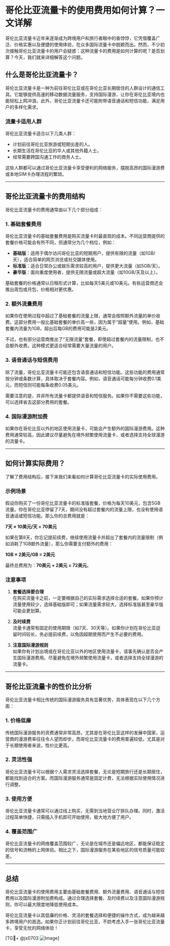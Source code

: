 # 哥伦比亚流量卡的使用费用如何计算？一文详解

哥伦比亚流量卡近年来逐渐成为跨境用户和旅行者眼中的香饽饽，它凭借覆盖广泛、价格实惠以及便捷的使用体验，在众多国际流量卡中脱颖而出。然而，不少初次接触哥伦比亚流量卡的用户会疑惑：这种流量卡的费用是如何计算的呢？是否划算？今天，我们就来详细解答这个问题。

## 什么是哥伦比亚流量卡？

哥伦比亚流量卡是一种为前往哥伦比亚或在哥伦比亚长期居住的人群设计的通信工具。它能够提供高速的移动数据流量服务，支持国际漫游，让你在哥伦比亚境内也能轻松上网冲浪。此外，哥伦比亚流量卡还可能附带语音通话和短信功能，满足用户的多样化需求。

### 流量卡适用人群
哥伦比亚流量卡适合以下几类人群：
- 计划前往哥伦比亚旅游或短期出差的人。
- 长期生活在哥伦比亚的华人或其他外籍人士。
- 经常需要跨国沟通工作的商务人士。

这些人群都可以通过哥伦比亚流量卡享受便利的网络服务，摆脱高昂的国际漫游费或本地SIM卡办理流程的繁琐。

---

## 哥伦比亚流量卡的费用结构

哥伦比亚流量卡的费用通常由以下几个部分组成：

### 1. **基础套餐费用**
哥伦比亚流量卡的基础套餐费用是购买流量卡时最直观的成本。不同运营商提供的套餐价格可能会有所不同，但通常分为几个档位，例如：

- **基础版**：适用于偶尔访问哥伦比亚的短期用户，提供有限的流量（如1GB/天），适合简单的网页浏览或社交媒体使用。
- **标准版**：适合日常办公或娱乐需求较高的用户，提供更大流量（如5GB/天）。
- **豪华版**：面向重度使用者，提供无限流量或超大流量（如10GB/天及以上）。

基础套餐的价格通常以日租形式计算，比如每天5美元或10美元。有些运营商还会推出周包或月包，价格相对更优惠。

### 2. **额外流量费用**
如果你在使用过程中超过了基础套餐的流量上限，通常会按照额外流量的单价收费。这部分费用一般比基础套餐的单价高一些，因为属于“超量”使用。例如，基础套餐内流量为1GB，超出后每GB的费用可能是2美元。

不过，也有部分运营商推出了“无限流量”套餐，即使超过套餐内的流量限制，也不会额外收费。这种模式更适合经常需要大量流量的用户。

### 3. **语音通话与短信费用**
除了流量，哥伦比亚流量卡可能还包含语音通话和短信功能。这些功能的费用通常按分钟或条数计算，具体取决于套餐内容。例如，语音通话可能每分钟收费0.1美元，而短信则可能每条收费0.05美元。

需要注意的是，并非所有流量卡都提供语音和短信服务。如果你不需要这些功能，可以选择省去这部分费用的套餐。

### 4. **国际漫游附加费**
如果你在哥伦比亚以外的地区使用流量卡，可能会产生额外的国际漫游费用。这种费用通常较高，因此建议尽量避免在境外频繁使用流量卡，或者选择支持全球漫游的流量卡。

---

## 如何计算实际费用？

了解了费用结构后，接下来我们来看如何计算哥伦比亚流量卡的实际使用费用。

### 示例场景
假设你购买了一份哥伦比亚流量卡的标准版套餐，价格为每天10美元，包含5GB流量。你在哥伦比亚停留了7天，期间没有超过套餐内的流量上限，也没有使用语音通话或短信功能。那么你的总费用就是：

**7天 × 10美元/天 = 70美元**

如果在第8天，你忘记提前续费，继续使用流量卡并超出了套餐内的流量限制（例如消耗了1GB额外流量），那么你需要支付额外的费用：

**1GB × 2美元/GB = 2美元**

最终总费用为：**70美元 + 2美元 = 72美元**。

### 注意事项
1. **套餐选择要合理**  
   在购买流量卡之前，一定要根据自己的实际需求选择合适的套餐。如果你预计流量使用较少，选择基础版即可；如果流量需求较大，选择标准版甚至豪华版可能会更划算。

2. **及时续费**  
   流量卡通常有固定的使用期限（如7天、30天等）。如果你计划在哥伦比亚逗留时间较长，务必提前续费，以免因超期使用而产生不必要的费用。

3. **注意国际漫游规则**  
   如果你有计划出境或在哥伦比亚以外的地区使用流量卡，请事先确认是否会产生国际漫游费用。尽量避免在境外频繁使用流量卡，或者选择支持全球漫游的流量卡。

---

## 哥伦比亚流量卡的性价比分析

哥伦比亚流量卡相比传统的国际漫游服务具有显著优势，具体表现在以下几个方面：

### 1. **价格低廉**
传统国际漫游服务的资费通常非常高昂，尤其是在哥伦比亚这样的发展中国家，运营商的漫游费率往往令人望而却步。而哥伦比亚流量卡的费用普遍较低，尤其是对于长期使用者来说，性价比更高。

### 2. **灵活性强**
哥伦比亚流量卡可以根据个人需求灵活选择套餐，无论是短期旅行还是长期居住，都能找到适合的方案。而国际漫游服务通常是固定计费，无法根据实际使用情况进行调整。

### 3. **使用方便**
哥伦比亚流量卡通常可以通过线上购买，无需到当地营业厅排队办理。同时，激活过程简单快捷，只需插入手机即可开始使用，极大地方便了用户。

### 4. **覆盖范围广**
哥伦比亚流量卡的网络覆盖范围较广，无论是在城市还是偏远地区，都能保证稳定的信号和流畅的上网体验。相比之下，国际漫游服务在某些地区的信号质量可能较差。

---

## 总结

哥伦比亚流量卡的使用费用主要由基础套餐费用、额外流量费用、语音通话与短信费用以及国际漫游附加费构成。通过合理选择套餐、及时续费以及注意国际漫游规则，你可以最大限度地降低使用成本。

哥伦比亚流量卡以其低廉的价格、灵活的套餐选择和便捷的操作方式，成为越来越多跨境用户的首选。如果你正计划前往哥伦比亚，不妨考虑入手一张哥伦比亚流量卡，享受无忧的网络体验！

[TG💪+ @jx0703 ![Image](https://github.com/user-attachments/assets/dbca1d08-cadb-493c-b0ec-ad6f7a83f270)]